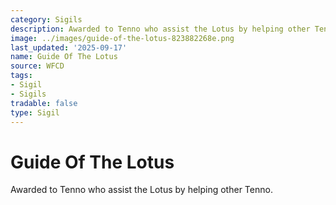 ```yaml
---
category: Sigils
description: Awarded to Tenno who assist the Lotus by helping other Tenno.
image: ../images/guide-of-the-lotus-823882268e.png
last_updated: '2025-09-17'
name: Guide Of The Lotus
source: WFCD
tags:
- Sigil
- Sigils
tradable: false
type: Sigil
---
```


# Guide Of The Lotus

Awarded to Tenno who assist the Lotus by helping other Tenno.

